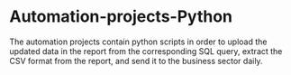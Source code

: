 # Automation-projects-Python

The automation projects contain python scripts in order to upload the updated data in the report from the corresponding SQL query, extract the CSV format from the report, and send it to the business sector daily.
